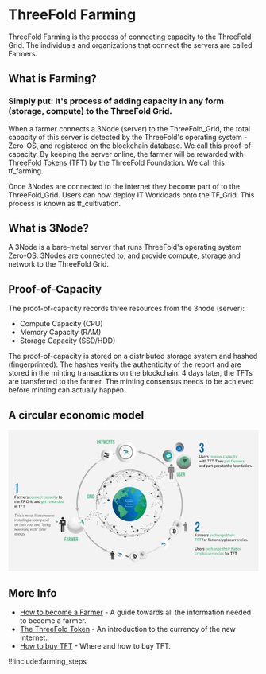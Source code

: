 # ThreeFold Farming

ThreeFold Farming is the process of connecting capacity to the ThreeFold Grid. The individuals and organizations that connect the servers are called Farmers.

## What is Farming?

### Simply put: It's process of adding capacity in any form (storage, compute) to the ThreeFold Grid. 

When a farmer connects a 3Node (server) to the ThreeFold_Grid, the total capacity of this server is detected by the ThreeFold's operating system - Zero-OS, and registered on the blockchain database. We call this proof-of-capacity. By keeping the server online, the farmer will be rewarded with [ThreeFold Tokens](token_what) (TFT) by the ThreeFold Foundation. We call this tf_farming.

Once 3Nodes are connected to the internet they become part of to the ThreeFold_Grid. Users can now deploy IT Workloads onto the TF_Grid. This process is known as tf_cultivation.

## What is 3Node?

A 3Node is a bare-metal server that runs ThreeFold's operating system Zero-OS. 3Nodes are connected to, and provide compute, storage and network to the ThreeFold Grid.

## Proof-of-Capacity

The proof-of-capacity records three resources from the 3node (server):

- Compute Capacity (CPU)
- Memory Capacity (RAM)
- Storage Capacity (SSD/HDD)

The proof-of-capacity is stored on a distributed storage system and hashed (fingerprinted). The hashes verify the authenticity of the report and are stored in the minting transactions on the blockchain. 4 days later, the TFTs are transferred to the farmer. The minting consensus needs to be achieved before minting can actually happen.

## A circular economic model

![](img/circular_tft.png)

## More Info

- [How to become a Farmer](become_a_farmer) - A guide towards all the information needed to become a farmer.
- [The ThreeFold Token](token_what) - An introduction to the currency of the new Internet.
- [How to buy TFT](how_to_buy_and_sell) - Where and how to buy TFT.

!!!include:farming_steps
